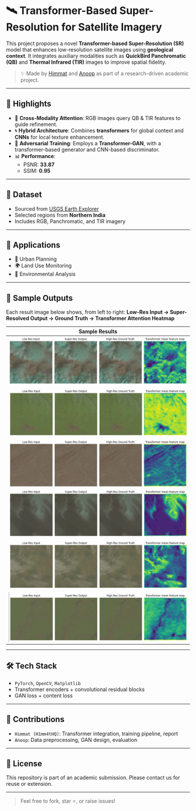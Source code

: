 # 🛰️ Transformer-Based Super-Resolution for Satellite Imagery

This project proposes a novel **Transformer-based Super-Resolution (SR)** model that enhances low-resolution satellite images using **geological context**. It integrates auxiliary modalities such as **QuickBird Panchromatic (QB)** and **Thermal Infrared (TIR)** images to improve spatial fidelity.

> ✨ Made by [Himmat](https://github.com/H1mm4tHQ) and [Anoop](https://github.com/anoopElGato) as part of a research-driven academic project.

---

## 🚀 Highlights

- 🧠 **Cross-Modality Attention**: RGB images query QB & TIR features to guide refinement.
- 🌀 **Hybrid Architecture**: Combines **transformers** for global context and **CNNs** for local texture enhancement.
- 🎯 **Adversarial Training**: Employs a **Transformer-GAN**, with a transformer-based generator and CNN-based discriminator.
- 📊 **Performance**:
  - PSNR: **33.87**
  - SSIM: **0.95**

---

## 📂 Dataset

- Sourced from [USGS Earth Explorer](https://earthexplorer.usgs.gov)
- Selected regions from **Northern India**
- Includes RGB, Panchromatic, and TIR imagery

---

## 🧪 Applications

- 🌆 Urban Planning
- 🌍 Land Use Monitoring
- 🌿 Environmental Analysis

---

## 📸 Sample Outputs

Each result image below shows, from left to right:
**Low-Res Input → Super-Resolved Output → Ground Truth → Transformer Attention Heatmap**

| Sample Results    |
| ----------------- |
| ![](result_1.jpg) |
| ![](result_2.jpg) |
| ![](result_3.jpg) |
| ![](result_4.jpg) |
| ![](result_5.jpg) |
| ![](result_6.jpg) |

---

## 🛠️ Tech Stack

- `PyTorch`, `OpenCV`, `Matplotlib`
- Transformer encoders + convolutional residual blocks
- GAN loss + content loss

---

## 🤝 Contributions

- `Himmat (H1mm4tHQ)`: Transformer integration, training pipeline, report
- `Anoop`: Data preprocessing, GAN design, evaluation

---

## 📜 License

This repository is part of an academic submission. Please contact us for reuse or extension.

---

> Feel free to fork, star ⭐, or raise issues!
